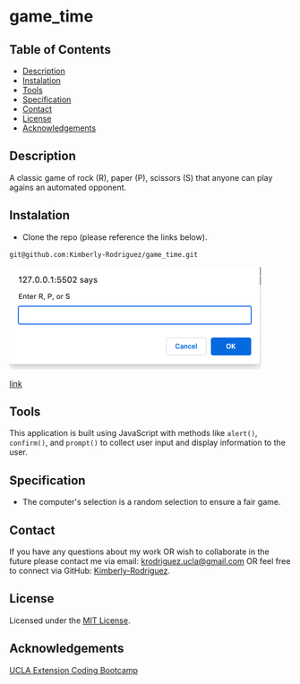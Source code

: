 # game_time

## Table of Contents

* [Description](#description)
* [Instalation](#instalation)
* [Tools](#tools)
* [Specification](#Specification)
* [Contact](#contact)
* [License](#license)
* [Acknowledgements](#acknowledgements)

## Description
A classic game of rock (R), paper (P), scissors (S) that anyone can play agains an automated opponent. 

## Instalation

* Clone the repo (please reference the links below).
```md 
git@github.com:Kimberly-Rodriguez/game_time.git

```
![webimage](public/assets/rockPaperScissors.png)

[link]( https://kimberly-rodriguez.github.io/game_time/)

## Tools

This application is built using JavaScript with methods like `alert()`, `confirm()`, and `prompt()` to collect user input and display information to the user.

## Specification

* The computer's selection is a random selection to ensure a fair game. 

## Contact

If you have any questions about my work OR wish to collaborate in the future please contact me via email: krodriguez.ucla@gmail.com OR feel free to connect via GitHub: [Kimberly-Rodriguez](https://github.com/Kimberly-Rodriguez).

## License 

Licensed under the [MIT License](LICENSE).

## Acknowledgements

[UCLA Extension Coding Bootcamp](https://bootcamp.uclaextension.edu/coding/)



